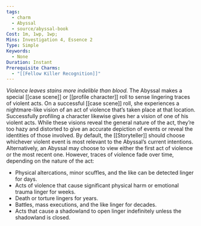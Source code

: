 ```yaml
---
tags:
  - charm
  - Abyssal
  - source/abyssal-book
Cost: 1m, 1wp, 1wp; 
Mins: Investigation 4, Essence 2
Type: Simple
Keywords:
  - None
Duration: Instant
Prerequisite Charms:
  - "[[Fellow Killer Recognition]]"
---
```

*Violence leaves stains more indelible than blood.*
The Abyssal makes a special [[case scene]] or [[profile character]] roll to sense lingering traces of violent acts.
On a successful [[case scene]] roll, she experiences a nightmare-like vision of an act of violence that’s taken place at that location. Successfully profiling a character likewise gives her a vision of one of his violent acts. While these visions reveal the general nature of the act, they’re too hazy and distorted to give an accurate depiction of events or reveal the identities of those involved.
By default, the [[Storyteller]] should choose whichever violent event is most relevant to the Abyssal’s current intentions. Alternatively, an Abyssal may choose to view either the first act of violence or the most recent one. However, traces of violence fade over time, depending on the nature of the act:
 - Physical altercations, minor scuffles, and the like can be detected linger for days.
 - Acts of violence that cause significant physical harm or emotional trauma linger for weeks.
 - Death or torture lingers for years.
 - Battles, mass executions, and the like linger for decades.
 - Acts that cause a shadowland to open linger indefinitely unless the shadowland is closed.